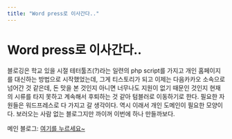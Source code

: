 ```yaml
---
title: "Word press로 이사간다.."
---
```

# Word press로 이사간다..


블로깅은 학교 있을 시절 테터툴즈(?)라는 일련의 php script를 가지고 개인 홈페이지를 대신하는 방법으로 시작했었는데, 그게 티스토리가 되고 이제는 다음카카오 소속으로 넘어간 것 같은데, 돈 맛을 본 것인지 아니면 너무나도 지원이 없기 때문인 것인지 현재의 시류를 타지 못하고 계속해서 후퇴하는 것 같아 텀블러로 이동하기로 한다. 필요한 자원들은 워드프레스로 다 가지고 갈 생각이다. 역시 이래서 개인 도메인이 필요한 모양이다. 보러오는 사람 없는 블로그지만 까이꺼 이번에 하나 만들까보다.




메인 블로그: [여기를 누르세요~](http://tonebrewer.wordpress.com/)






